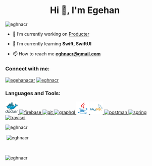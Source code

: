 <h1 align="center">Hi 👋, I'm Egehan</h1>
<p align="left"> <img src="https://komarev.com/ghpvc/?username=eghnacr&label=Profile%20views&color=0e75b6&style=flat" alt="eghnacr" /> </p>

- 🔭 I’m currently working on [Producter](https://producter.co/)

- 🌱 I’m currently learning **Swift, SwiftUI**

- 📫 How to reach me **eghnacr@gmail.com**

<h3 align="left">Connect with me:</h3>
<p align="left">
<a href="https://linkedin.com/in/egehanacar" target="blank"><img align="center" src="https://raw.githubusercontent.com/rahuldkjain/github-profile-readme-generator/master/src/images/icons/Social/linked-in-alt.svg" alt="egehanacar" height="30" width="40" /></a>
<a href="https://www.hackerrank.com/eghnacr" target="blank"><img align="center" src="https://raw.githubusercontent.com/rahuldkjain/github-profile-readme-generator/master/src/images/icons/Social/hackerrank.svg" alt="eghnacr" height="30" width="40" /></a>
</p>

<h3 align="left">Languages and Tools:</h3>
<p align="left"> <a href="https://www.docker.com/" target="_blank"> <img src="https://raw.githubusercontent.com/devicons/devicon/master/icons/docker/docker-original-wordmark.svg" alt="docker" width="40" height="40"/> </a> <a href="https://firebase.google.com/" target="_blank"> <img src="https://www.vectorlogo.zone/logos/firebase/firebase-icon.svg" alt="firebase" width="40" height="40"/> </a> <a href="https://git-scm.com/" target="_blank"> <img src="https://www.vectorlogo.zone/logos/git-scm/git-scm-icon.svg" alt="git" width="40" height="40"/> </a> <a href="https://graphql.org" target="_blank"> <img src="https://www.vectorlogo.zone/logos/graphql/graphql-icon.svg" alt="graphql" width="40" height="40"/> </a> <a href="https://www.java.com" target="_blank"> <img src="https://raw.githubusercontent.com/devicons/devicon/master/icons/java/java-original.svg" alt="java" width="40" height="40"/> </a> <a href="https://www.mysql.com/" target="_blank"> <img src="https://raw.githubusercontent.com/devicons/devicon/master/icons/mysql/mysql-original-wordmark.svg" alt="mysql" width="40" height="40"/> </a> <a href="https://postman.com" target="_blank"> <img src="https://www.vectorlogo.zone/logos/getpostman/getpostman-icon.svg" alt="postman" width="40" height="40"/> </a> <a href="https://spring.io/" target="_blank"> <img src="https://www.vectorlogo.zone/logos/springio/springio-icon.svg" alt="spring" width="40" height="40"/> </a> <a href="https://travis-ci.org" target="_blank"> <img src="https://www.vectorlogo.zone/logos/travis-ci/travis-ci-icon.svg" alt="travisci" width="40" height="40"/> </a> </p>

<p><img align="left" src="https://github-readme-stats.vercel.app/api/top-langs?username=eghnacr&show_icons=true&locale=en&layout=compact" alt="eghnacr" /></p><br />

<p>&nbsp;<img align="center" src="https://github-readme-stats.vercel.app/api?username=eghnacr&show_icons=true&locale=en" alt="eghnacr" /></p><br />

<p><img align="center" src="https://github-readme-streak-stats.herokuapp.com/?user=eghnacr&" alt="eghnacr" /></p>
